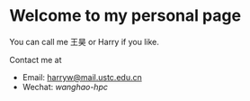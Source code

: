 # Welcome to my personal page


You can call me 王昊 or Harry if you like.  


Contact me at 
+ Email: harryw@mail.ustc.edu.cn
+ Wechat: *wanghao-hpc*
